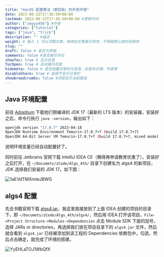 ```yaml
---
title: "macOS 配置算法（第四版）的开发环境"
date: 2023-06-22T17:36:50+08:00
lastmod: 2023-06-22T17:36:50+08:00 #更新时间
author: ["zwyyy456"] #作者
categories: ["tutorial"]
tags: ["java", "trick"]
description: "" #描述
weight: # 输入 1 可以顶置文章，用来给文章展示排序，不填就默认按时间排序
slug: ""
draft: false # 是否为草稿
comments: false #是否展示评论
showToc: true # 显示目录
TocOpen: true # 自动展开目录
hidemeta: false # 是否隐藏文章的元信息，如发布日期、作者等
disableShare: true # 底部不显示分享栏
showbreadcrumbs: false #顶部显示当前路径
---
```

## Java 环境配置

前往 [Adoptium](https://adoptium.net/zh-CN/) 下载他们预编译的 JDK 17（最新的 LTS 版本）的安装器，安装好之后，命令行执行 `java -version`，输出如下：

```sh
openjdk version "17.0.7" 2023-04-18
OpenJDK Runtime Environment Temurin-17.0.7+7 (build 17.0.7+7)
OpenJDK 64-Bit Server VM Temurin-17.0.7+7 (build 17.0.7+7, mixed mode)
``` 

说明环境变量已经自动配置好了。

同时前往 Jetbrains 官网下载 IntelliJ IDEA CE（懒得再申请教育优惠了），安装好之后打开，在 `~/Documets/zCode/Algs_4th/` 目录下创建名为 algs4 的新项目，JDK 选择我们安装的 JDK 17。如下图：

![1aEVdTMXmteJBWG](https://pic-upyun.zwyyy456.tech/smms/2023-12-26-065634.png)

## algs4 配置

先去书籍官网下载 [algs4.jar](https://algs4.cs.princeton.edu/code/algs4.jar)，我这里直接放到了上面 IDEA 创建的项目的目录下，即 `~/Documets/zCode/Algs_4th/algs4/`，然后用 IDEA 打开该项目，`File->Project Structure->Modules->Dependencies` 点击 Module SDK 下面的加号，选择 JARs or directories，再选择我们放在项目目录下的 `algs4.jar` 文件，然后就会看到 `algs4.jar` 已经被添加到该工程的 Dependencies 依赖包中，勾选，然后点击确定，就完成了环境的搭建。

![YyEHLaTOJ1WbQfX](https://pic-upyun.zwyyy456.tech/smms/2023-12-26-065636.png)

